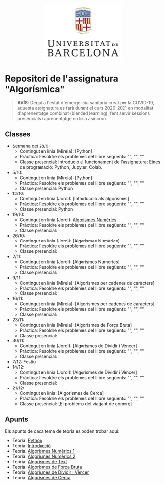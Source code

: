 <p align="center">
  <img src="slides/images/marcav_pos_rgb.png" width="250">
</p>

# Repositori de l'assignatura "Algorísmica"

> **AVÍS**: Degut a l'estat d'emergència sanitaria creat per la COVID-19, aquesta assignatura es farà durant el curs 2020-2021 en modalitat d'aprenentatge combinat (blended learning), fent servir sessions presencials i aprenentatge en línia asíncron.

## Classes
+ Setmana del 28/9: 
  + Contingut en línia (Mireia): [Python]   
  + Pràctica: Resoldre els problemes del llibre següents: "", "", "" 
  + Classe presencial: Introdució al funcionament de l'assignatura; Eines de programació: Python, Jupyter, Colab.
+ 5/10:
  + Contingut en línia (Mireia): [Python]   
  + Pràctica: Resoldre els problemes del llibre següents: "", "", "" 
  + Classe presencial: Python
+ 12/10: 
  + Contingut en línia (Jordi): [Introducció als algorismes]   
  + Pràctica: Resoldre els problemes del llibre següents: "", "", ""   
  + Classe presencial: Python
+ 19/10: 
  + Contingut en línia (Jordi): [Algorismes Numèrics](http://algorismica2020.github.io/classes/numerics1.html)
  + Pràctica: Resoldre els problemes del llibre següents: "", "", ""   
  + Classe presencial: 
+ 26/10: 
  + Contingut en línia (Jordi): [Algorismes Numèrics]
  + Pràctica: Resoldre els problemes del llibre següents: "", "", "" 
  + Classe presencial: 
+ 2/11: 
  + Contingut en línia (Jordi): [Algorismes Numèrics]   
  + Pràctica: Resoldre els problemes del llibre següents: "", "", "" 
  + Classe presencial: 
+ 9/11: 
  + Contingut en línia (Mireia): [Algorismes per cadenes de caràcters]   
  + Pràctica: Resoldre els problemes del llibre següents: "", "", "" 
  + Classe presencial: 
+ 16/11: 
  + Contingut en línia (Mireia): [Algorismes per cadenes de caràcters]   
  + Pràctica: Resoldre els problemes del llibre següents: "", "", "" 
  + Classe presencial: 
+ 23/11: 
  + Contingut en línia (Mireia): [Algorismes de Força Bruta] 
  + Pràctica: Resoldre els problemes del llibre següents: "", "", "" 
  + Classe presencial: 
+ 30/11: 
  + Contingut en línia (Jordi): [Algorismes de Dividir i Vèncer]   
  + Pràctica: Resoldre els problemes del llibre següents: "", "", "" 
  + Classe presencial: 
+ 7/12: Festiu
+ 14/12: 
  + Contingut en línia (Jordi): [Algorismes de Dividir i Vèncer]   
  + Pràctica: Resoldre els problemes del llibre següents: "", "", "" 
  + Classe presencial: 
+ 21/12: 
  + Contingut en línia: [Algorismes de Cerca]  
  + Pràctica: Resoldre els problemes del llibre següents: "", "", "" 
  + Classe presencial: [El problema del viatjant de comerç]

## Apunts 

Els apunts de cada tema de teoria es poden trobar aquí:

+  Teoria: [Python](http://algorismica2020.github.io/slides/python.html)   
+  Teoria: [Introducció](http://algorismica2020.github.io/slides/introduccio.html) 
+  Teoria: [Algorismes Numèrics 1](http://algorismica2020.github.io/slides/numerics1.html)  
+  Teoria: [Algorismes Numèrics 2](http://algorismica2020.github.io/slides/numerics2.html) 
+  Teoria: [Algorismes de Text](http://algorismica2020.github.io/slides/text.html) 
+  Teoria: [Algorismes de Força Bruta](http://algorismica2020.github.io/slides/forcabruta.html) 
+  Teoria: [Algorismes de Dividir i Vèncer](http://algorismica2020.github.io/slides/dividir.html) 
+  Teoria: [Algorismes de Cerca](http://algorismica2020.github.io/slides/cerca.html) 


